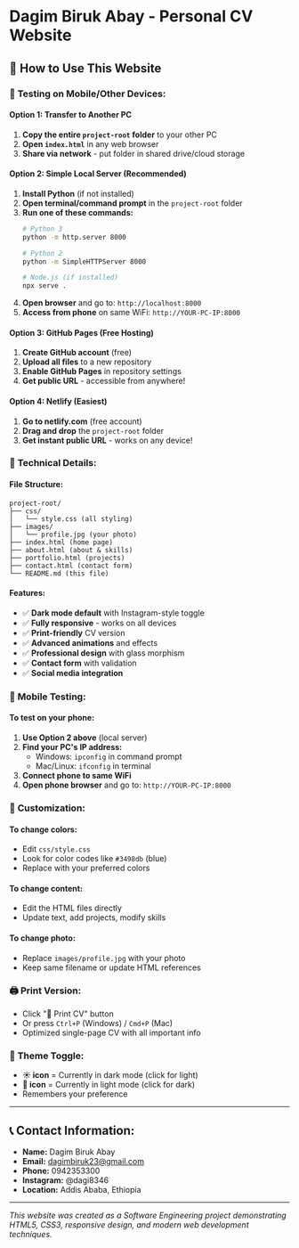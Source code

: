 # Dagim Biruk Abay - Personal CV Website

## 🚀 How to Use This Website

### 📱 **Testing on Mobile/Other Devices:**

#### Option 1: Transfer to Another PC
1. **Copy the entire `project-root` folder** to your other PC
2. **Open `index.html`** in any web browser
3. **Share via network** - put folder in shared drive/cloud storage

#### Option 2: Simple Local Server (Recommended)
1. **Install Python** (if not installed)
2. **Open terminal/command prompt** in the `project-root` folder
3. **Run one of these commands:**
   ```bash
   # Python 3
   python -m http.server 8000
   
   # Python 2
   python -m SimpleHTTPServer 8000
   
   # Node.js (if installed)
   npx serve .
   ```
4. **Open browser** and go to: `http://localhost:8000`
5. **Access from phone** on same WiFi: `http://YOUR-PC-IP:8000`

#### Option 3: GitHub Pages (Free Hosting)
1. **Create GitHub account** (free)
2. **Upload all files** to a new repository
3. **Enable GitHub Pages** in repository settings
4. **Get public URL** - accessible from anywhere!

#### Option 4: Netlify (Easiest)
1. **Go to netlify.com** (free account)
2. **Drag and drop** the `project-root` folder
3. **Get instant public URL** - works on any device!

### 🔧 **Technical Details:**

#### File Structure:
```
project-root/
├── css/
│   └── style.css (all styling)
├── images/
│   └── profile.jpg (your photo)
├── index.html (home page)
├── about.html (about & skills)
├── portfolio.html (projects)
├── contact.html (contact form)
└── README.md (this file)
```

#### Features:
- ✅ **Dark mode default** with Instagram-style toggle
- ✅ **Fully responsive** - works on all devices
- ✅ **Print-friendly** CV version
- ✅ **Advanced animations** and effects
- ✅ **Professional design** with glass morphism
- ✅ **Contact form** with validation
- ✅ **Social media integration**

### 📱 **Mobile Testing:**

#### To test on your phone:
1. **Use Option 2 above** (local server)
2. **Find your PC's IP address:**
   - Windows: `ipconfig` in command prompt
   - Mac/Linux: `ifconfig` in terminal
3. **Connect phone to same WiFi**
4. **Open phone browser** and go to: `http://YOUR-PC-IP:8000`

### 🎨 **Customization:**

#### To change colors:
- Edit `css/style.css`
- Look for color codes like `#3498db` (blue)
- Replace with your preferred colors

#### To change content:
- Edit the HTML files directly
- Update text, add projects, modify skills

#### To change photo:
- Replace `images/profile.jpg` with your photo
- Keep same filename or update HTML references

### 🖨️ **Print Version:**
- Click "📄 Print CV" button
- Or press `Ctrl+P` (Windows) / `Cmd+P` (Mac)
- Optimized single-page CV with all important info

### 🌙 **Theme Toggle:**
- **☀️ icon** = Currently in dark mode (click for light)
- **🌙 icon** = Currently in light mode (click for dark)
- Remembers your preference

---

## 📞 **Contact Information:**
- **Name:** Dagim Biruk Abay
- **Email:** dagimbiruk23@gmail.com
- **Phone:** 0942353300
- **Instagram:** @dagi8346
- **Location:** Addis Ababa, Ethiopia

---

*This website was created as a Software Engineering project demonstrating HTML5, CSS3, responsive design, and modern web development techniques.*
